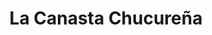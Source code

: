 ---
title: "La Canasta Chucureña"
url: /san-vicente-de-chucuri/la-canasta-chucurena-calle-10/
shop: supermercado
---